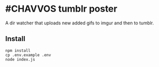 # #CHAVVOS tumblr poster
A dir watcher that uploads new added gifs to imgur and then to tumblr.

## Install
```
npm install
cp .env.example .env
node index.js
```

